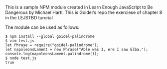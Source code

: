 This is a sample NPM module created in Learn Enough JavaScript to Be Dangerous by Michael Hartl. This is Goidel's repo the exerciese of chapter 8 in the LEJSTBD turorial

The module can be used as follows:


```
$ npm install --global goidel-palindrome
$ vim test.js
let Phrase = require("goidel-palindrome");
let napoleonsLament = new Phrase("Able was I, ere I saw Elba.");
console.log(napoleonsLament.palindrome());
$ node test.js
true
```
